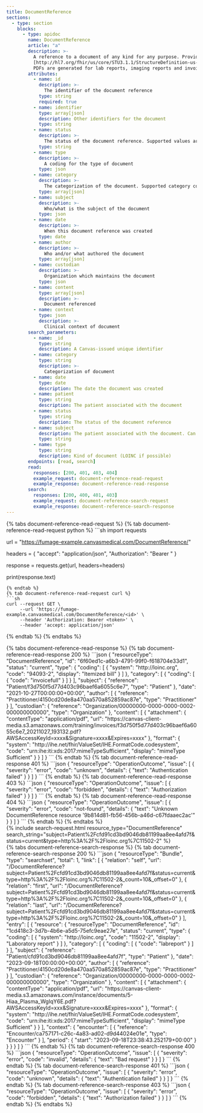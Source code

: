 ```yaml
---
title: DocumentReference
sections:
  - type: section
    blocks:
      - type: apidoc
        name: DocumentReference
        article: "a"
        description: >-
          A reference to a document of any kind for any purpose. Provides metadata about the document so that the document can be discovered and managed. The scope of a document is any seralized object with a mime-type, so includes formal patient centric documents (CDA), cliical notes, scanned paper, and non-patient specific documents like policy text.<br><br>
          [http://hl7.org/fhir/us/core/STU3.1.1/StructureDefinition-us-core-documentreference.html](http://hl7.org/fhir/us/core/STU3.1.1/StructureDefinition-us-core-documentreference.html)<br><br>
          PDFs are generated for lab reports, imaging reports and invoicing associated with a patient.
        attributes:
          - name: id
            description: >-
              The identifier of the document reference
            type: string
            required: true
          - name: identifier
            type: array[json]
            description: Other identifiers for the document
            type: string
          - name: status
            description: >-
              The status of the document reference. Supported values are: **current**, **superseded** and **entered-in-error**.
            type: string
          - name: type
            description: >-
              A coding for the type of document
            type: json
          - name: category
            description: >-
              The categorization of the document. Supported category codes are: **labreport**, **imagingreport**, **educationalmaterial** and **invoicefull**.
            type: array[json]
          - name: subject
            description: >-
              Who/what is the subject of the document
            type: json
          - name: date
            description: >-
              When this document reference was created
            type: date
          - name: author
            description: >-
              Who and/or what authored the document
            type: array[json]
          - name: custodian
            description: >-
              Organization which maintains the document
            type: json
          - name: content
            type: array[json]
            description: >-
              Document referenced
          - name: context
            type: json
            description: >-
              Clinical context of document
        search_parameters:
          - name: _id
            type: string
            description: A Canvas-issued unique identifier
          - name: category
            type: string
            description: >-
              Categorization of document
          - name: date
            type: date
            description: The date the document was created
          - name: patient
            type: string
            description: The patient associated with the document
          - name: status
            type: string
            description: The status of the document reference
          - name: subject
            description: The patient associated with the document. Can be used interchangeably with the patient parameter.
            type: string
          - name: type
            type: string
            description: Kind of document (LOINC if possible)
        endpoints: [read, search]
        read:
          responses: [200, 401, 403, 404]
          example_request: document-reference-read-request
          example_response: document-reference-read-response
        search:
          responses: [200, 400, 401, 403]
          example_request: document-reference-search-request
          example_response: document-reference-search-response
---
```


<div id="document-reference-read-request">
{% tabs document-reference-read-request %}
{% tab document-reference-read-request python %}
```sh
import requests

url = "https://fumage-example.canvasmedical.com/DocumentReference/<id>"

headers = {
    "accept": "application/json",
    "Authorization": "Bearer <token>"
}

response = requests.get(url, headers=headers)

print(response.text)
```
{% endtab %}
{% tab document-reference-read-request curl %}
```sh
curl --request GET \
     --url 'https://fumage-example.canvasmedical.com/DocumentReference/<id>' \
     --header 'Authorization: Bearer <token>' \
     --header 'accept: application/json'
```
{% endtab %}
{% endtabs %}
</div>

<div id="document-reference-read-response">
{% tabs document-reference-read-response %}
{% tab document-reference-read-response 200 %}
```json
{
    "resourceType": "DocumentReference",
    "id": "6f60ed1c-a6b3-4791-99f0-f618704e33d1",
    "status": "current",
    "type": {
        "coding": [
            {
                "system": "http://loinc.org",
                "code": "94093-2",
                "display": "Itemized bill"
            }
        ]
    },
    "category": [
        {
            "coding": [
                {
                    "code": "invoicefull"
                }
            ]
        }
    ],
    "subject": {
        "reference": "Patient/f3d750f5d77d403c96baef6a6055c6e7",
        "type": "Patient"
    },
    "date": "2021-10-27T00:00:00+00:00",
    "author": [
        {
            "reference": "Practitioner/4150cd20de8a470aa570a852859ac87e",
            "type": "Practitioner"
        }
    ],
    "custodian": {
        "reference": "Organization/00000000-0000-0000-0002-000000000000",
        "type": "Organization"
    },
    "content": [
        {
            "attachment": {
                "contentType": "application/pdf",
                "url": "https://canvas-client-media.s3.amazonaws.com/training/invoices/f3d750f5d77d403c96baef6a6055c6e7_20211027_193132.pdf?AWSAccessKeyId=xxxx&Signature=xxxx&Expires=xxxx"
            },
            "format": {
                "system": "http://ihe.net/fhir/ValueSet/IHE.FormatCode.codesystem",
                "code": "urn:ihe:iti:xds:2017:mimeTypeSufficient",
                "display": "mimeType Sufficient"
            }
        }
    ]
}
```
{% endtab %}
{% tab document-reference-read-response 401 %}
```json
{
  "resourceType": "OperationOutcome",
  "issue": [
    {
      "severity": "error",
      "code": "unknown",
      "details": {
        "text": "Authentication failed"
      }
    }
  ]
}
```
{% endtab %}
{% tab document-reference-read-response 403 %}
```json
{
  "resourceType": "OperationOutcome",
  "issue": [
    {
      "severity": "error",
      "code": "forbidden",
      "details": {
        "text": "Authorization failed"
      }
    }
  ]
}
```
{% endtab %}
{% tab document-reference-read-response 404 %}
```json
{
  "resourceType": "OperationOutcome",
  "issue": [
    {
      "severity": "error",
      "code": "not-found",
      "details": {
        "text": "Unknown DocumentReference resource '9b814d81-fb56-456b-a46d-c67fdaaec2ac'"
      }
    }
  ]
}
```
{% endtab %}
{% endtabs %}
</div>

<div id="documentreference-search-request">
{% include search-request.html resource_type="DocumentReference" search_string="subject=Patient%2Fcfd91cd3bd9046db81199aa8ee4afd7f&status=current&type=http%3A%2F%2Floinc.org%7C11502-2" %}
</div>

<div id="document-reference-search-response">
{% tabs document-reference-search-response %}
{% tab document-reference-search-response 200 %}
```json
{
    "resourceType": "Bundle",
    "type": "searchset",
    "total": 1,
    "link":
    [
        {
            "relation": "self",
            "url": "/DocumentReference?subject=Patient%2Fcfd91cd3bd9046db81199aa8ee4afd7f&status=current&type=http%3A%2F%2Floinc.org%7C11502-2&_count=10&_offset=0"
        },
        {
            "relation": "first",
            "url": "/DocumentReference?subject=Patient%2Fcfd91cd3bd9046db81199aa8ee4afd7f&status=current&type=http%3A%2F%2Floinc.org%7C11502-2&_count=10&_offset=0"
        },
        {
            "relation": "last",
            "url": "/DocumentReference?subject=Patient%2Fcfd91cd3bd9046db81199aa8ee4afd7f&status=current&type=http%3A%2F%2Floinc.org%7C11502-2&_count=10&_offset=0"
        }
    ],
    "entry":
    [
        {
            "resource":
            {
                "resourceType": "DocumentReference",
                "id": "1cd418c3-3d7b-4b6e-a5d5-75efc9eae27e",
                "status": "current",
                "type":
                {
                    "coding":
                    [
                        {
                            "system": "http://loinc.org",
                            "code": "11502-2",
                            "display": "Laboratory report"
                        }
                    ]
                },
                "category":
                [
                    {
                        "coding":
                        [
                            {
                                "code": "labreport"
                            }
                        ]
                    }
                ],
                "subject":
                {
                    "reference": "Patient/cfd91cd3bd9046db81199aa8ee4afd7f",
                    "type": "Patient"
                },
                "date": "2023-09-18T00:00:00+00:00",
                "author":
                [
                    {
                        "reference": "Practitioner/4150cd20de8a470aa570a852859ac87e",
                        "type": "Practitioner"
                    }
                ],
                "custodian":
                {
                    "reference": "Organization/00000000-0000-0000-0002-000000000000",
                    "type": "Organization"
                },
                "content":
                [
                    {
                        "attachment":
                        {
                            "contentType": "application/pdf",
                            "url": "https://canvas-client-media.s3.amazonaws.com/instance/documents/5-Hiaa_Plasma_WgIqY6E.pdf?AWSAccessKeyId=xxx&Signature=xxxx&Expires=xxxx"
                        },
                        "format":
                        {
                            "system": "http://ihe.net/fhir/ValueSet/IHE.FormatCode.codesystem",
                            "code": "urn:ihe:iti:xds:2017:mimeTypeSufficient",
                            "display": "mimeType Sufficient"
                        }
                    }
                ],
                "context":
                {
                    "encounter":
                    [
                        {
                            "reference": "Encounter/ca757171-c26c-4a83-ad02-d9d44024e01e",
                            "type": "Encounter"
                        }
                    ],
                    "period":
                    {
                        "start": "2023-09-18T23:38:43.252179+00:00"
                    }
                }
            }
        }
    ]
}
```
{% endtab %}
{% tab document-reference-search-response 400 %}
```json
{
  "resourceType": "OperationOutcome",
  "issue": [
    {
      "severity": "error",
      "code": "invalid",
      "details": {
        "text": "Bad request"
      }
    }
  ]
}
```
{% endtab %}
{% tab document-reference-search-response 401 %}
```json
{
  "resourceType": "OperationOutcome",
  "issue": [
    {
      "severity": "error",
      "code": "unknown",
      "details": {
        "text": "Authentication failed"
      }
    }
  ]
}
```
{% endtab %}
{% tab document-reference-search-response 403 %}
```json
{
  "resourceType": "OperationOutcome",
  "issue": [
    {
      "severity": "error",
      "code": "forbidden",
      "details": {
        "text": "Authorization failed"
      }
    }
  ]
}
```
{% endtab %}
{% endtabs %}
</div>
